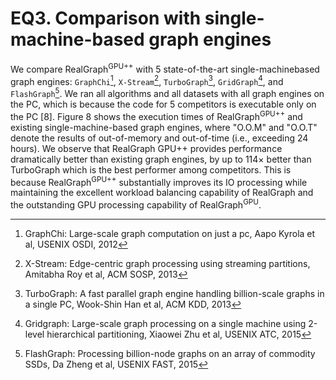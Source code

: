 # EQ3. Comparison with single-machine-based graph engines

We compare RealGraph<sup>GPU++</sup> with 5 state-of-the-art single-machinebased graph engines: `GraphChi`[^Kyr12], `X-Stream`[^Roy13], `TurboGraph`[^Han13], `GridGraph`[^Zhu15], and `FlashGraph`[^Zhe15]. We ran all algorithms and all datasets with all graph engines on the PC, which is because the code for 5 competitors is executable only on the PC [8]. Figure 8 shows the execution times of RealGraph<sup>GPU++</sup> and existing single-machine-based graph engines, where "O.O.M" and "O.O.T" denote the results of out-of-memory and out-of-time (i.e., exceeding 24 hours). We observe that RealGraph GPU++ provides performance dramatically better than existing graph engines, by up to 114× better than TurboGraph which is the best performer among competitors. This is because RealGraph<sup>GPU++</sup> substantially improves its IO processing while maintaining the excellent workload balancing capability of RealGraph and the outstanding GPU processing capability of RealGraph<sup>GPU</sup>.

[^Kyr12]: GraphChi: Large-scale graph computation on just a pc, Aapo Kyrola et al, USENIX OSDI, 2012
[^Roy13]: X-Stream: Edge-centric graph processing using streaming partitions, Amitabha Roy et al, ACM SOSP, 2013
[^Han13]: TurboGraph: A fast parallel graph engine handling billion-scale graphs in a single PC, Wook-Shin Han et al, ACM KDD, 2013
[^Zhu15]: Gridgraph: Large-scale graph processing on a single machine using 2-level hierarchical partitioning, Xiaowei Zhu et al, USENIX ATC, 2015
[^Zhe15]: FlashGraph: Processing billion-node graphs on an array of commodity SSDs, Da Zheng et al, USENIX FAST, 2015
